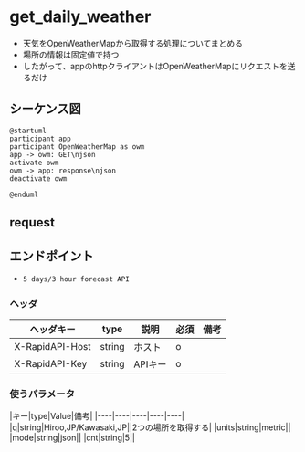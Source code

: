 # get_daily_weather

- 天気をOpenWeatherMapから取得する処理についてまとめる
- 場所の情報は固定値で持つ
- したがって、appのhttpクライアントはOpenWeatherMapにリクエストを送るだけ

## シーケンス図

```plantuml
@startuml
participant app
participant OpenWeatherMap as owm
app -> owm: GET\njson
activate owm
owm -> app: response\njson
deactivate owm

@enduml
```

## request

## エンドポイント

- `5 days/3 hour forecast API`

### ヘッダ

|ヘッダキー|type|説明|必須|備考|
|----|----|----|----|----|
|X-RapidAPI-Host|string|ホスト|o||
|X-RapidAPI-Key|string|APIキー|o||

### 使うパラメータ

|キー|type|Value|備考|
|----|----|----|----|----|
|q|string|Hiroo,JP/Kawasaki,JP||2つの場所を取得する|
|units|string|metric||
|mode|string|json||
|cnt|string|5||
